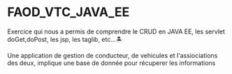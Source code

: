 # FAOD_VTC_JAVA_EE

Exercice qui nous a permis de comprendre le CRUD en JAVA EE, les servlet doGet,doPost, les jsp, les taglib, etc...🏝️

Une application de gestion de conducteur, de vehicules et l'assiociations des deux, implique une base de donnée pour récuperer les informations
